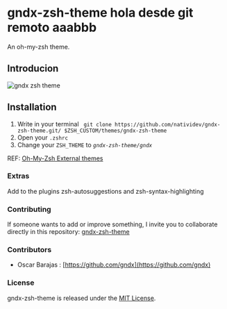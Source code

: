 # gndx-zsh-theme hola desde git remoto aaabbb
An oh-my-zsh theme.

## Introducion
![gndx zsh theme](https://raw.githubusercontent.com/gndx/gndx-zsh-theme/master/screenshot.png)

## Installation
 1. Write in your terminal ` git clone https://github.com/natividev/gndx-zsh-theme.git/ $ZSH_CUSTOM/themes/gndx-zsh-theme`
 2. Open your `.zshrc`
 3. Change your `ZSH_THEME` to *`gndx-zsh-theme/gndx`* 

REF: [Oh-My-Zsh External themes](https://github.com/ohmyzsh/ohmyzsh/wiki/External-themes)

### Extras
Add to the plugins zsh-autosuggestions and zsh-syntax-highlighting

### Contributing
If someone wants to add or improve something, I invite you to collaborate directly in this repository: [gndx-zsh-theme](https://github.com/gndx/gndx-zsh-theme)

### Contributors

- Oscar Barajas : [https://github.com/gndx](https://github.com/gndx)

### License
gndx-zsh-theme is released under the [MIT License](https://opensource.org/licenses/MIT).
